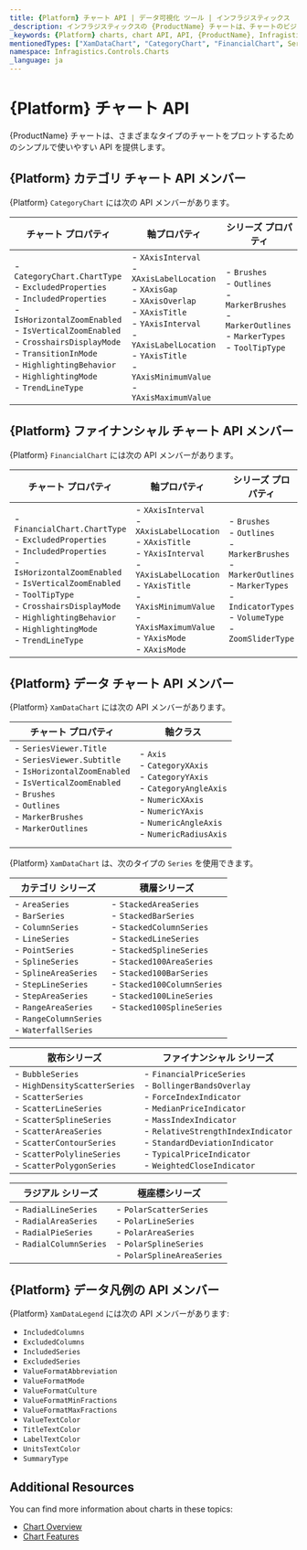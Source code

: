```yaml
---
title: {Platform} チャート API | データ可視化 ツール | インフラジスティックス
_description: インフラジスティックスの {ProductName} チャートは、チャートのビジュアルを構成およびスタイル設定するための便利な API を提供します。
_keywords: {Platform} charts, chart API, API, {ProductName}, Infragistics, {Platform} チャート, チャート API, インフラジスティックス
mentionedTypes: ["XamDataChart", "CategoryChart", "FinancialChart", SeriesViewer]
namespace: Infragistics.Controls.Charts
_language: ja
---
```


# {Platform} チャート API

{ProductName} チャートは、さまざまなタイプのチャートをプロットするためのシンプルで使いやすい API を提供します。

## {Platform} カテゴリ チャート API メンバー

{Platform} `CategoryChart` には次の API メンバーがあります。

| チャート プロパティ | 軸プロパティ | シリーズ プロパティ |
|-------------------|--------------|-------------------|
| - `CategoryChart.ChartType` <br> - `ExcludedProperties` <br> - `IncludedProperties` <br> - `IsHorizontalZoomEnabled` <br> - `IsVerticalZoomEnabled` <br> - `CrosshairsDisplayMode` <br> - `TransitionInMode` <br> - `HighlightingBehavior` <br> - `HighlightingMode` <br> - `TrendLineType` <br>|  - `XAxisInterval` <br> - `XAxisLabelLocation` <br> - `XAxisGap` <br> - `XAxisOverlap` <br> - `XAxisTitle`  <br> - `YAxisInterval` <br> - `YAxisLabelLocation`  <br> - `YAxisTitle` <br>  - `YAxisMinimumValue` <br> - `YAxisMaximumValue` | - `Brushes` <br> - `Outlines` <br> - `MarkerBrushes` <br> - `MarkerOutlines` <br> - `MarkerTypes` <br>  - `ToolTipType` <br> <br> <br> <br> |

## {Platform} ファイナンシャル チャート API メンバー

{Platform} `FinancialChart` には次の API メンバーがあります。

| チャート プロパティ | 軸プロパティ | シリーズ プロパティ |
|-------------------|-------------|--------------------|
| - `FinancialChart.ChartType` <br> - `ExcludedProperties` <br> - `IncludedProperties` <br> - `IsHorizontalZoomEnabled` <br> - `IsVerticalZoomEnabled` <br> - `ToolTipType`  <br> - `CrosshairsDisplayMode`  <br> - `HighlightingBehavior` <br> - `HighlightingMode` <br> - `TrendLineType` |  - `XAxisInterval` <br> - `XAxisLabelLocation` <br> - `XAxisTitle` <br> - `YAxisInterval` <br> - `YAxisLabelLocation`  <br> - `YAxisTitle` <br>  - `YAxisMinimumValue` <br> - `YAxisMaximumValue` <br> - `YAxisMode` <br> - `XAxisMode` | - `Brushes` <br> - `Outlines` <br> - `MarkerBrushes` <br> - `MarkerOutlines` <br> - `MarkerTypes`  <br> - `IndicatorTypes` <br>  - `VolumeType` <br>  - `ZoomSliderType` <br> |

## {Platform} データ チャート API メンバー

{Platform} `XamDataChart` には次の API メンバーがあります。

| チャート プロパティ | 軸クラス |
|-------------------|----------|
| - `SeriesViewer.Title` <br> - `SeriesViewer.Subtitle` <br> - `IsHorizontalZoomEnabled` <br> - `IsVerticalZoomEnabled` <br> - `Brushes` <br> - `Outlines` <br> - `MarkerBrushes` <br> - `MarkerOutlines` <br> <br> |  - `Axis` <br> - `CategoryXAxis` <br> - `CategoryYAxis` <br> - `CategoryAngleAxis` <br> - `NumericXAxis` <br> - `NumericYAxis` <br> - `NumericAngleAxis` <br> - `NumericRadiusAxis` <br> |

{Platform} `XamDataChart` は、次のタイプの `Series` を使用できます。

| カテゴリ シリーズ  | 積層シリーズ |
|-------------------|-------------|
| - `AreaSeries` <br> - `BarSeries` <br> - `ColumnSeries` <br> - `LineSeries` <br> - `PointSeries`  <br> - `SplineSeries` <br>  - `SplineAreaSeries` <br> - `StepLineSeries` <br> - `StepAreaSeries` <br> - `RangeAreaSeries` <br> - `RangeColumnSeries` <br> - `WaterfallSeries` <br> | - `StackedAreaSeries` <br> - `StackedBarSeries` <br> - `StackedColumnSeries` <br> - `StackedLineSeries` <br> - `StackedSplineSeries` <br> - `Stacked100AreaSeries` <br> - `Stacked100BarSeries` <br> - `Stacked100ColumnSeries` <br> - `Stacked100LineSeries` <br> - `Stacked100SplineSeries` <br> <br> <br> |


| 散布シリーズ | ファイナンシャル シリーズ |
|-------------|-------------------------|
| - `BubbleSeries` <br> - `HighDensityScatterSeries` <br> - `ScatterSeries` <br>  - `ScatterLineSeries` <br> - `ScatterSplineSeries` <br> - `ScatterAreaSeries` <br> - `ScatterContourSeries` <br> - `ScatterPolylineSeries`  <br> - `ScatterPolygonSeries`  <br> | - `FinancialPriceSeries` <br> - `BollingerBandsOverlay` <br> - `ForceIndexIndicator` <br> - `MedianPriceIndicator` <br> - `MassIndexIndicator`  <br> - `RelativeStrengthIndexIndicator` <br> - `StandardDeviationIndicator` <br> - `TypicalPriceIndicator` <br> - `WeightedCloseIndicator` <br> |


| ラジアル シリーズ | 極座標シリーズ |
|------------------|-------------------|
| - `RadialLineSeries` <br> - `RadialAreaSeries` <br> - `RadialPieSeries` <br> - `RadialColumnSeries` <br> <br> | - `PolarScatterSeries` <br> - `PolarLineSeries` <br> - `PolarAreaSeries` <br> - `PolarSplineSeries` <br> - `PolarSplineAreaSeries` <br> |


## {Platform} データ凡例の API メンバー

{Platform} `XamDataLegend` には次の API メンバーがあります:

- `IncludedColumns`
- `ExcludedColumns`
- `IncludedSeries`
- `ExcludedSeries`
- `ValueFormatAbbreviation`
- `ValueFormatMode`
- `ValueFormatCulture`
- `ValueFormatMinFractions`
- `ValueFormatMaxFractions`
- `ValueTextColor`
- `TitleTextColor`
- `LabelTextColor`
- `UnitsTextColor`
- `SummaryType`


## Additional Resources

You can find more information about charts in these topics:

- [Chart Overview](chart-overview.md)
- [Chart Features](chart-features.md)





